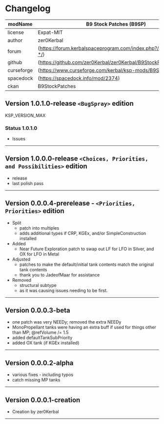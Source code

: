 # Changelog  
  
| modName    | B9 Stock Patches (B9SP)                                           |
| ---------- | ----------------------------------------------------------------- |
| license    | Expat-MIT                                                         |
| author     | zer0Kerbal                                                        |
| forum      | (https://forum.kerbalspaceprogram.com/index.php?/topic/190870-*/) |
| github     | (https://github.com/zer0Kerbal/zer0Kerbal/B9StockPatches)         |
| curseforge | (https://www.curseforge.com/kerbal/ksp-mods/B9StockPatches)       |
| spacedock  | (https://spacedock.info/mod/2374)                                 |
| ckan       | B9StockPatches                                                    |

## Version 1.0.1.0-release `<BugSpray>` edition

KSP_VERSION_MAX


### Status 1.0.1.0

* Issues


---

## Version 1.0.0.0-release `<Choices, Priorities, and Possibilities>` edition

* release
* last polish pass

---

## Version 0.0.0.4-prerelease - `<Priorities, Priorities>` edition

* Split
  * patch into multiples
  * adds additional types if CRP, KGEx, and/or SimpleConstruction installed
* Added
  * Near Future Exploration patch to swap out LF for LFO in Silver, and OX for LFO in Metal
* Adjusted
  * patches to make the default/initial tank contents match the original tank contents
  * thank you to JadeofMaar for assistance
* Removed
  * structural subtype
  * as it was causing issues needing to be first.

---

## Version 0.0.0.3-beta

* one patch was very NEEDy; removed the extra NEEDy
* MonoPropellant tanks were having an extra buff if used for things other than MP; @refVolume /= 1.5
* added defaultTankSubPriority
* added OX tank (if KGEx installed)

---

## Version 0.0.0.2-alpha

* various fixes - including typos
* catch missing MP tanks

---

## Version 0.0.0.1-creation

* Creation by zer0Kerbal

---
